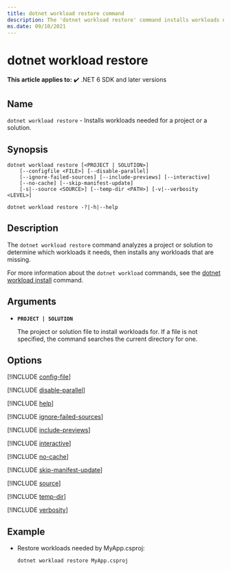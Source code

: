 ```yaml
---
title: dotnet workload restore command
description: The 'dotnet workload restore' command installs workloads needed for a project or a solution.
ms.date: 09/10/2021
---
```

# dotnet workload restore

**This article applies to:** ✔️ .NET 6 SDK and later versions

## Name

`dotnet workload restore` - Installs workloads needed for a project or a solution.

## Synopsis

```dotnetcli
dotnet workload restore [<PROJECT | SOLUTION>]
    [--configfile <FILE>] [--disable-parallel]
    [--ignore-failed-sources] [--include-previews] [--interactive]
    [--no-cache] [--skip-manifest-update]
    [-s|--source <SOURCE>] [--temp-dir <PATH>] [-v|--verbosity <LEVEL>]

dotnet workload restore -?|-h|--help
```

## Description

The `dotnet workload restore` command analyzes a project or solution to determine which workloads it needs, then installs any workloads that are missing.

For more information about the `dotnet workload` commands, see the [dotnet workload install](dotnet-workload-install.md#description) command.

## Arguments

- **`PROJECT | SOLUTION`**

  The project or solution file to install workloads for. If a file is not specified, the command searches the current directory for one.

## Options

[!INCLUDE [config-file](../../../includes/cli-configfile.md)]

[!INCLUDE [disable-parallel](../../../includes/cli-disable-parallel.md)]

[!INCLUDE [help](../../../includes/cli-help.md)]

[!INCLUDE [ignore-failed-sources](../../../includes/cli-ignore-failed-sources.md)]

[!INCLUDE [include-previews](../../../includes/cli-include-previews.md)]

[!INCLUDE [interactive](../../../includes/cli-interactive.md)]

[!INCLUDE [no-cache](../../../includes/cli-no-cache.md)]

[!INCLUDE [skip-manifest-update](../../../includes/cli-skip-manifest-update.md)]

[!INCLUDE [source](../../../includes/cli-source.md)]

[!INCLUDE [temp-dir](../../../includes/cli-temp-dir.md)]

[!INCLUDE [verbosity](../../../includes/cli-verbosity-minimal.md)]

## Example

- Restore workloads needed by MyApp.csproj:

  ```dotnetcli
  dotnet workload restore MyApp.csproj
  ```
